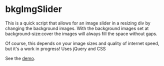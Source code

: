 bkgImgSlider
============

This is a quick script that allows for an image slider in a resizing div by changing the background images. With the background images set at background-size:cover the images will always fill the space without gaps.

Of course, this depends on your image sizes and quality of internet speed, but it's a work in progress!
Uses jQuery and CSS

See the <a href='http://www.mapsam.com/mugs/bkgimg-slider'>demo</a>.
